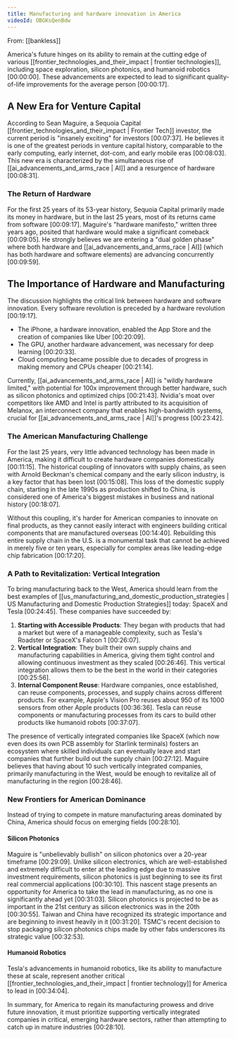 ```yaml
---
title: Manufacturing and hardware innovation in America
videoId: OBGKsQenBdw
---
```


From: [[bankless]] <br/> 

America's future hinges on its ability to remain at the cutting edge of various [[frontier_technologies_and_their_impact | frontier technologies]], including space exploration, silicon photonics, and humanoid robotics <a class="yt-timestamp" data-t="00:00:00">[00:00:00]</a>. These advancements are expected to lead to significant quality-of-life improvements for the average person <a class="yt-timestamp" data-t="00:00:17">[00:00:17]</a>.

## A New Era for Venture Capital
According to Sean Maguire, a Sequoia Capital [[frontier_technologies_and_their_impact | Frontier Tech]] investor, the current period is "insanely exciting" for investors <a class="yt-timestamp" data-t="00:07:37">[00:07:37]</a>. He believes it is one of the greatest periods in venture capital history, comparable to the early computing, early internet, dot-com, and early mobile eras <a class="yt-timestamp" data-t="00:08:03">[00:08:03]</a>. This new era is characterized by the simultaneous rise of [[ai_advancements_and_arms_race | AI]] and a resurgence of hardware <a class="yt-timestamp" data-t="00:08:31">[00:08:31]</a>.

### The Return of Hardware
For the first 25 years of its 53-year history, Sequoia Capital primarily made its money in hardware, but in the last 25 years, most of its returns came from software <a class="yt-timestamp" data-t="00:09:17">[00:09:17]</a>. Maguire's "hardware manifesto," written three years ago, posited that hardware would make a significant comeback <a class="yt-timestamp" data-t="00:09:05">[00:09:05]</a>. He strongly believes we are entering a "dual golden phase" where both hardware and [[ai_advancements_and_arms_race | AI]] (which has both hardware and software elements) are advancing concurrently <a class="yt-timestamp" data-t="00:09:59">[00:09:59]</a>.

## The Importance of Hardware and Manufacturing
The discussion highlights the critical link between hardware and software innovation. Every software revolution is preceded by a hardware revolution <a class="yt-timestamp" data-t="00:19:17">[00:19:17]</a>.
*   The iPhone, a hardware innovation, enabled the App Store and the creation of companies like Uber <a class="yt-timestamp" data-t="00:20:09">[00:20:09]</a>.
*   The GPU, another hardware advancement, was necessary for deep learning <a class="yt-timestamp" data-t="00:20:33">[00:20:33]</a>.
*   Cloud computing became possible due to decades of progress in making memory and CPUs cheaper <a class="yt-timestamp" data-t="00:21:14">[00:21:14]</a>.

Currently, [[ai_advancements_and_arms_race | AI]] is "wildly hardware limited," with potential for 100x improvement through better hardware, such as silicon photonics and optimized chips <a class="yt-timestamp" data-t="00:21:43">[00:21:43]</a>. Nvidia's moat over competitors like AMD and Intel is partly attributed to its acquisition of Melanox, an interconnect company that enables high-bandwidth systems, crucial for [[ai_advancements_and_arms_race | AI]]'s progress <a class="yt-timestamp" data-t="00:23:42">[00:23:42]</a>.

### The American Manufacturing Challenge
For the last 25 years, very little advanced technology has been made in America, making it difficult to create hardware companies domestically <a class="yt-timestamp" data-t="00:11:15">[00:11:15]</a>. The historical coupling of innovators with supply chains, as seen with Arnold Beckman's chemical company and the early silicon industry, is a key factor that has been lost <a class="yt-timestamp" data-t="00:15:08">[00:15:08]</a>. This loss of the domestic supply chain, starting in the late 1990s as production shifted to China, is considered one of America's biggest mistakes in business and national history <a class="yt-timestamp" data-t="00:18:07">[00:18:07]</a>.

Without this coupling, it's harder for American companies to innovate on final products, as they cannot easily interact with engineers building critical components that are manufactured overseas <a class="yt-timestamp" data-t="00:14:40">[00:14:40]</a>. Rebuilding this entire supply chain in the U.S. is a monumental task that cannot be achieved in merely five or ten years, especially for complex areas like leading-edge chip fabrication <a class="yt-timestamp" data-t="00:17:20">[00:17:20]</a>.

### A Path to Revitalization: Vertical Integration
To bring manufacturing back to the West, America should learn from the best examples of [[us_manufacturing_and_domestic_production_strategies | US Manufacturing and Domestic Production Strategies]] today: SpaceX and Tesla <a class="yt-timestamp" data-t="00:24:45">[00:24:45]</a>. These companies have succeeded by:
1.  **Starting with Accessible Products**: They began with products that had a market but were of a manageable complexity, such as Tesla's Roadster or SpaceX's Falcon 1 <a class="yt-timestamp" data-t="00:26:07">[00:26:07]</a>.
2.  **Vertical Integration**: They built their own supply chains and manufacturing capabilities in America, giving them tight control and allowing continuous investment as they scaled <a class="yt-timestamp" data-t="00:26:46">[00:26:46]</a>. This vertical integration allows them to be the best in the world in their categories <a class="yt-timestamp" data-t="00:25:56">[00:25:56]</a>.
3.  **Internal Component Reuse**: Hardware companies, once established, can reuse components, processes, and supply chains across different products. For example, Apple's Vision Pro reuses about 950 of its 1000 sensors from other Apple products <a class="yt-timestamp" data-t="00:36:36">[00:36:36]</a>. Tesla can reuse components or manufacturing processes from its cars to build other products like humanoid robots <a class="yt-timestamp" data-t="00:37:07">[00:37:07]</a>.

The presence of vertically integrated companies like SpaceX (which now even does its own PCB assembly for Starlink terminals) fosters an ecosystem where skilled individuals can eventually leave and start companies that further build out the supply chain <a class="yt-timestamp" data-t="00:27:12">[00:27:12]</a>. Maguire believes that having about 10 such vertically integrated companies, primarily manufacturing in the West, would be enough to revitalize all of manufacturing in the region <a class="yt-timestamp" data-t="00:28:46">[00:28:46]</a>.

### New Frontiers for American Dominance
Instead of trying to compete in mature manufacturing areas dominated by China, America should focus on emerging fields <a class="yt-timestamp" data-t="00:28:10">[00:28:10]</a>.

#### Silicon Photonics
Maguire is "unbelievably bullish" on silicon photonics over a 20-year timeframe <a class="yt-timestamp" data-t="00:29:09">[00:29:09]</a>. Unlike silicon electronics, which are well-established and extremely difficult to enter at the leading edge due to massive investment requirements, silicon photonics is just beginning to see its first real commercial applications <a class="yt-timestamp" data-t="00:30:10">[00:30:10]</a>. This nascent stage presents an opportunity for America to take the lead in manufacturing, as no one is significantly ahead yet <a class="yt-timestamp" data-t="00:31:03">[00:31:03]</a>. Silicon photonics is projected to be as important in the 21st century as silicon electronics was in the 20th <a class="yt-timestamp" data-t="00:30:55">[00:30:55]</a>. Taiwan and China have recognized its strategic importance and are beginning to invest heavily in it <a class="yt-timestamp" data-t="00:31:20">[00:31:20]</a>. TSMC's recent decision to stop packaging silicon photonics chips made by other fabs underscores its strategic value <a class="yt-timestamp" data-t="00:32:53">[00:32:53]</a>.

#### Humanoid Robotics
Tesla's advancements in humanoid robotics, like its ability to manufacture these at scale, represent another critical [[frontier_technologies_and_their_impact | frontier technology]] for America to lead in <a class="yt-timestamp" data-t="00:34:04">[00:34:04]</a>.

In summary, for America to regain its manufacturing prowess and drive future innovation, it must prioritize supporting vertically integrated companies in critical, emerging hardware sectors, rather than attempting to catch up in mature industries <a class="yt-timestamp" data-t="00:28:10">[00:28:10]</a>.